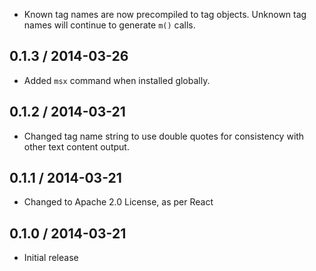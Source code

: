 * Known tag names are now precompiled to tag objects. Unknown tag names will
  continue to generate `m()` calls.

## 0.1.3 / 2014-03-26

* Added `msx` command when installed globally.

## 0.1.2 / 2014-03-21

* Changed tag name string to use double quotes for consistency with other text
  content output.

## 0.1.1 / 2014-03-21

* Changed to Apache 2.0 License, as per React

## 0.1.0 / 2014-03-21

* Initial release